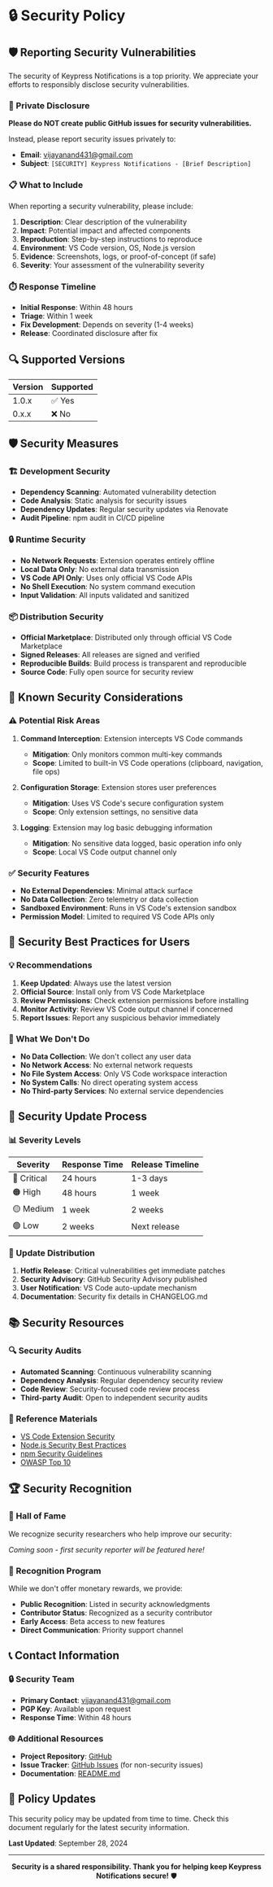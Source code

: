 # 🔒 Security Policy

## 🛡️ Reporting Security Vulnerabilities

The security of Keypress Notifications is a top priority. We appreciate your efforts to responsibly disclose security vulnerabilities.

### 📧 Private Disclosure

**Please do NOT create public GitHub issues for security vulnerabilities.**

Instead, please report security issues privately to:

- **Email**: [vijayanand431@gmail.com](mailto:vijayanand431@gmail.com)
- **Subject**: `[SECURITY] Keypress Notifications - [Brief Description]`

### 📋 What to Include

When reporting a security vulnerability, please include:

1. **Description**: Clear description of the vulnerability
2. **Impact**: Potential impact and affected components
3. **Reproduction**: Step-by-step instructions to reproduce
4. **Environment**: VS Code version, OS, Node.js version
5. **Evidence**: Screenshots, logs, or proof-of-concept (if safe)
6. **Severity**: Your assessment of the vulnerability severity

### ⏱️ Response Timeline

- **Initial Response**: Within 48 hours
- **Triage**: Within 1 week
- **Fix Development**: Depends on severity (1-4 weeks)
- **Release**: Coordinated disclosure after fix

## 🔍 Supported Versions

| Version | Supported |
| ------- | --------- |
| 1.0.x   | ✅ Yes    |
| 0.x.x   | ❌ No     |

## 🛡️ Security Measures

### 🏗️ Development Security

- **Dependency Scanning**: Automated vulnerability detection
- **Code Analysis**: Static analysis for security issues
- **Dependency Updates**: Regular security updates via Renovate
- **Audit Pipeline**: npm audit in CI/CD pipeline

### 🔒 Runtime Security

- **No Network Requests**: Extension operates entirely offline
- **Local Data Only**: No external data transmission
- **VS Code API Only**: Uses only official VS Code APIs
- **No Shell Execution**: No system command execution
- **Input Validation**: All inputs validated and sanitized

### 📦 Distribution Security

- **Official Marketplace**: Distributed only through official VS Code Marketplace
- **Signed Releases**: All releases are signed and verified
- **Reproducible Builds**: Build process is transparent and reproducible
- **Source Code**: Fully open source for security review

## 🚨 Known Security Considerations

### ⚠️ Potential Risk Areas

1. **Command Interception**: Extension intercepts VS Code commands
   - **Mitigation**: Only monitors common multi-key commands
   - **Scope**: Limited to built-in VS Code operations (clipboard, navigation, file ops)

2. **Configuration Storage**: Extension stores user preferences
   - **Mitigation**: Uses VS Code's secure configuration system
   - **Scope**: Only extension settings, no sensitive data

3. **Logging**: Extension may log basic debugging information
   - **Mitigation**: No sensitive data logged, basic operation info only
   - **Scope**: Local VS Code output channel only

### ✅ Security Features

- **No External Dependencies**: Minimal attack surface
- **No Data Collection**: Zero telemetry or data collection
- **Sandboxed Environment**: Runs in VS Code's extension sandbox
- **Permission Model**: Limited to required VS Code APIs only

## 🔐 Security Best Practices for Users

### 💡 Recommendations

1. **Keep Updated**: Always use the latest version
2. **Official Source**: Install only from VS Code Marketplace
3. **Review Permissions**: Check extension permissions before installing
4. **Monitor Activity**: Review VS Code output channel if concerned
5. **Report Issues**: Report any suspicious behavior immediately

### 🚫 What We Don't Do

- **No Data Collection**: We don't collect any user data
- **No Network Access**: No external network requests
- **No File System Access**: Only VS Code workspace interaction
- **No System Calls**: No direct operating system access
- **No Third-party Services**: No external service dependencies

## 🔄 Security Update Process

### 📊 Severity Levels

| Severity    | Response Time | Release Timeline |
| ----------- | ------------- | ---------------- |
| 🔴 Critical | 24 hours      | 1-3 days         |
| 🟠 High     | 48 hours      | 1 week           |
| 🟡 Medium   | 1 week        | 2 weeks          |
| 🟢 Low      | 2 weeks       | Next release     |

### 🚀 Update Distribution

1. **Hotfix Release**: Critical vulnerabilities get immediate patches
2. **Security Advisory**: GitHub Security Advisory published
3. **User Notification**: VS Code auto-update mechanism
4. **Documentation**: Security fix details in CHANGELOG.md

## 📚 Security Resources

### 🔍 Security Audits

- **Automated Scanning**: Continuous vulnerability scanning
- **Dependency Analysis**: Regular dependency security review
- **Code Review**: Security-focused code review process
- **Third-party Audit**: Open to independent security audits

### 📖 Reference Materials

- [VS Code Extension Security](https://code.visualstudio.com/api/references/extension-manifest#extension-security)
- [Node.js Security Best Practices](https://nodejs.org/en/docs/guides/security/)
- [npm Security Guidelines](https://docs.npmjs.com/security)
- [OWASP Top 10](https://owasp.org/www-project-top-ten/)

## 🏆 Security Recognition

### 🙏 Hall of Fame

We recognize security researchers who help improve our security:

_Coming soon - first security reporter will be featured here!_

### 🎁 Recognition Program

While we don't offer monetary rewards, we provide:

- **Public Recognition**: Listed in security acknowledgments
- **Contributor Status**: Recognized as a security contributor
- **Early Access**: Beta access to new features
- **Direct Communication**: Priority support channel

## 📞 Contact Information

### 🔒 Security Team

- **Primary Contact**: [vijayanand431@gmail.com](mailto:vijayanand431@gmail.com)
- **PGP Key**: Available upon request
- **Response Time**: Within 48 hours

### 🌐 Additional Resources

- **Project Repository**: [GitHub](https://github.com/Vijay431/keypress-notifications)
- **Issue Tracker**: [GitHub Issues](https://github.com/Vijay431/keypress-notifications/issues) (for non-security issues)
- **Documentation**: [README.md](../README.md)

## 🔄 Policy Updates

This security policy may be updated from time to time. Check this document regularly for the latest security information.

**Last Updated**: September 28, 2024

---

<div align="center">

**Security is a shared responsibility. Thank you for helping keep Keypress Notifications secure!** 🛡️

</div>
